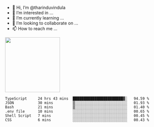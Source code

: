 - 👋 Hi, I’m @tharinduvindula
- 👀 I’m interested in ...
- 🌱 I’m currently learning ...
- 💞️ I’m looking to collaborate on ...
- 📫 How to reach me ...

<!---
tharinduvindula/tharinduvindula is a ✨ special ✨ repository because its `README.md` (this file) appears on your GitHub profile.
You can click the Preview link to take a look at your changes.
--->

<img height="180em" src="https://github-readme-stats.vercel.app/api?username=tharinduvindula&show_icons=true&hide_border=false&&count_private=true&include_all_commits=true" />


<!--START_SECTION:waka-->

```text
TypeScript     24 hrs 43 mins  ███████████████████████▓░   94.59 %
JSON           30 mins         ▒░░░░░░░░░░░░░░░░░░░░░░░░   01.93 %
Bash           21 mins         ▒░░░░░░░░░░░░░░░░░░░░░░░░   01.40 %
.env file      10 mins         ░░░░░░░░░░░░░░░░░░░░░░░░░   00.65 %
Shell Script   7 mins          ░░░░░░░░░░░░░░░░░░░░░░░░░   00.45 %
CSS            6 mins          ░░░░░░░░░░░░░░░░░░░░░░░░░   00.43 %
```

<!--END_SECTION:waka-->
